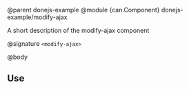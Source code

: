 @parent donejs-example
@module {can.Component} donejs-example/modify-ajax <modify-ajax>

A short description of the modify-ajax component

@signature `<modify-ajax>`

@body

## Use

